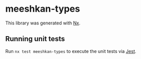 # meeshkan-types

This library was generated with [Nx](https://nx.dev).

## Running unit tests

Run `nx test meeshkan-types` to execute the unit tests via [Jest](https://jestjs.io).
